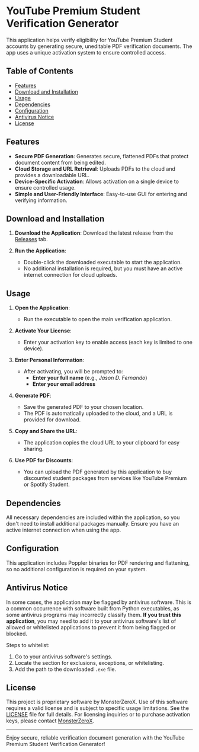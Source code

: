 # YouTube Premium Student Verification Generator

This application helps verify eligibility for YouTube Premium Student accounts by generating secure, uneditable PDF verification documents. The app uses a unique activation system to ensure controlled access.

## Table of Contents
- [Features](#features)
- [Download and Installation](#download-and-installation)
- [Usage](#usage)
- [Dependencies](#dependencies)
- [Configuration](#configuration)
- [Antivirus Notice](#antivirus-notice)
- [License](#license)

## Features
- **Secure PDF Generation**: Generates secure, flattened PDFs that protect document content from being edited.
- **Cloud Storage and URL Retrieval**: Uploads PDFs to the cloud and provides a downloadable URL.
- **Device-Specific Activation**: Allows activation on a single device to ensure controlled usage.
- **Simple and User-Friendly Interface**: Easy-to-use GUI for entering and verifying information.

## Download and Installation

1. **Download the Application**:
   Download the latest release from the [Releases](https://github.com/Monster-ZeroX/YouTube-Premium-Student-Verification-Generator/releases/tag/YT) tab.

2. **Run the Application**:
   - Double-click the downloaded executable to start the application.
   - No additional installation is required, but you must have an active internet connection for cloud uploads.

## Usage

1. **Open the Application**:
   - Run the executable to open the main verification application.

2. **Activate Your License**:
   - Enter your activation key to enable access (each key is limited to one device).

3. **Enter Personal Information**:
   - After activating, you will be prompted to:
     - **Enter your full name** (e.g., *Jason D. Fernando*)
     - **Enter your email address**

4. **Generate PDF**:
   - Save the generated PDF to your chosen location.
   - The PDF is automatically uploaded to the cloud, and a URL is provided for download.

5. **Copy and Share the URL**:
   - The application copies the cloud URL to your clipboard for easy sharing.

6. **Use PDF for Discounts**:
   - You can upload the PDF generated by this application to buy discounted student packages from services like YouTube Premium or Spotify Student.

## Dependencies

All necessary dependencies are included within the application, so you don't need to install additional packages manually. Ensure you have an active internet connection when using the app.

## Configuration

This application includes Poppler binaries for PDF rendering and flattening, so no additional configuration is required on your system.

## Antivirus Notice

In some cases, the application may be flagged by antivirus software. This is a common occurrence with software built from Python executables, as some antivirus programs may incorrectly classify them. **If you trust this application**, you may need to add it to your antivirus software's list of allowed or whitelisted applications to prevent it from being flagged or blocked.

Steps to whitelist:
1. Go to your antivirus software's settings.
2. Locate the section for exclusions, exceptions, or whitelisting.
3. Add the path to the downloaded `.exe` file.

## License

This project is proprietary software by MonsterZeroX. Use of this software requires a valid license and is subject to specific usage limitations. See the [LICENSE](LICENSE) file for full details.
For licensing inquiries or to purchase activation keys, please contact [MonsterZeroX](https://t.me/MonsterZeroX).

---

Enjoy secure, reliable verification document generation with the YouTube Premium Student Verification Generator!
